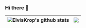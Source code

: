 ### Hi there 👋

<!--
**ElvisKrop/ElvisKrop** is a ✨ _special_ ✨ repository because its `README.md` (this file) appears on your GitHub profile.

Here are some ideas to get you started:

- 🔭 I’m currently working on ...
- 🌱 I’m currently learning ...
- 👯 I’m looking to collaborate on ...
- 🤔 I’m looking for help with ...
- 💬 Ask me about ...
- 📫 How to reach me: ...
- 😄 Pronouns: ...
- ⚡ Fun fact: ...
-->
| <img align="center" src="https://github-readme-stats.vercel.app/api?username=ElvisKrop&hide=stars&count_private=true&show_icons=true&include_all_commits=true&theme=vue&hide_border=true" alt="ElvisKrop's github stats" /> | <img align="center" src="https://github-readme-stats.vercel.app/api/top-langs/?username=ElvisKrop&count_private=true&layout=compact&theme=vue&hide_border=true" /> |
| ------------- | ------------- |
